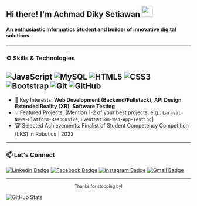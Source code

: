 ## Hi there! I'm Achmad Diky Setiawan <img src="https://raw.githubusercontent.com/MartinHeinz/MartinHeinz/master/wave.gif" width="30">

#### An enthusiastic Informatics Student and builder of innovative digital solutions.

---

### ⚙️ Skills & Technologies

![JavaScript](https://img.shields.io/badge/-JavaScript-black?style=flat-square&logo=javascript)
![MySQL](https://img.shields.io/badge/-MySQL-black?style=flat-square&logo=mysql)
![HTML5](https://img.shields.io/badge/-HTML5-E34F26?style=flat-square&logo=html5&logoColor=white)
![CSS3](https://img.shields.io/badge/-CSS3-1572B6?style=flat-square&logo=css3)
![Bootstrap](https://img.shields.io/badge/-Bootstrap-563D7C?style=flat-square&logo=bootstrap)
![Git](https://img.shields.io/badge/-Git-black?style=flat-square&logo=git)
![GitHub](https://img.shields.io/badge/-GitHub-181717?style=flat-square&logo=github)
---

- 🚀 Key Interests: **Web Development (Backend/Fullstack)**, **API Design**, **Extended Reality (XR)**, **Software Testing**
- 💡 Featured Projects: [Mention 1-2 of your best projects, e.g.: `Laravel-News-Platform-Responsive`, `EventMation-Web-App-Testing`]
- 🏆 Selected Achievements: Finalist of Student Competency Competition (LKS) in Robotics | 2022

---

### 📫 Let's Connect

[![Linkedin Badge](https://img.shields.io/badge/-LinkedIn-blue?style=flat-square&logo=Linkedin&logoColor=white&link=https://www.linkedin.com/in/achmaddikysetiawan/)](https://www.linkedin.com/in/achmaddikysetiawan/)
[![Facebook Badge](https://img.shields.io/badge/-Facebook-1877F2?style=flat-square&logo=facebook&logoColor=white&link=https://www.facebook.com/achmaddikysetiawan/)](https://www.facebook.com/achmaddikysetiawan/)
[![Instagram Badge](https://img.shields.io/badge/-Instagram-E4405F?style=flat-square&logo=instagram&logoColor=white&link=https://www.instagram.com/dkystwnn._/)](https://www.instagram.com/dkystwnn._/)
[![Gmail Badge](https://img.shields.io/badge/-Email-c14438?style=flat-square&logo=Gmail&logoColor=white&link=mailto:achmaddikys21@gmail.com)](mailto:achmaddikys21@gmail.com)

---

<div align="center">
  <sub>Thanks for stopping by!</sub>
</div>

![GitHub Stats](https://github-readme-stats.vercel.app/api?username=adikysetiawan&show_icons=true&theme=default&hide_border=true)
